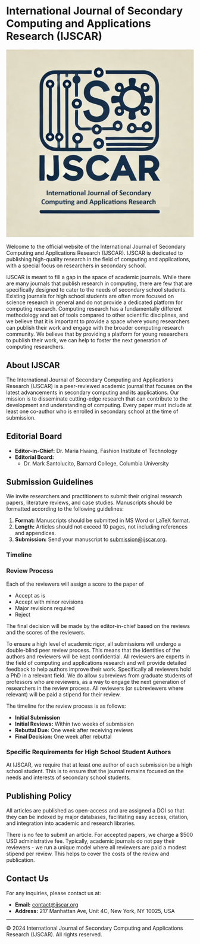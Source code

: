 # International Journal of Secondary Computing and Applications Research (IJSCAR)

![logo](./logo.png)

Welcome to the official website of the International Journal of Secondary Computing and Applications Research (IJSCAR). IJSCAR is dedicated to publishing high-quality research in the field of computing and applications, with a special focus on researchers in secondary school.

IJSCAR is meant to fill a gap in the space of academic journals. While there are many journals that publish research in computing, there are few that are specifically designed to cater to the needs of secondary school students. 
Existing journals for high school students are often more focused on science research in general and do not provide a dedicated platform for computing research.
Computing research has a fundamentally different methodology and set of tools compared to other scientific disciplines, and we believe that it is important to provide a space where young researchers can publish their work and engage with the broader computing research community.
We believe that by providing a platform for young researchers to publish their work, we can help to foster the next generation of computing researchers.

## About IJSCAR

The International Journal of Secondary Computing and Applications Research (IJSCAR) is a peer-reviewed academic journal that focuses on the latest advancements in secondary computing and its applications. Our mission is to disseminate cutting-edge research that can contribute to the development and understanding of computing. Every paper must include at least one co-author who is enrolled in secondary school at the time of submission.

## Editorial Board

- **Editor-in-Chief:** Dr. Maria Hwang, Fashion Institute of Technology
- **Editorial Board:**
  - Dr. Mark Santolucito, Barnard College, Columbia University

## Submission Guidelines

We invite researchers and practitioners to submit their original research papers, literature reviews, and case studies. Manuscripts should be formatted according to the following guidelines:

1. **Format:** Manuscripts should be submitted in MS Word or LaTeX format.
2. **Length:** Articles should not exceed 10 pages, not including references and appendices.
3. **Submission:** Send your manuscript to [submission@ijscar.org](mailto:submission@ijscar.org).

### Timeline


### Review Process

Each of the reviewers will assign a score to the paper of 

- Accept as is
- Accept with minor revisions
- Major revisions required
- Reject

The final decision will be made by the editor-in-chief based on the reviews and the scores of the reviewers.

To ensure a high level of academic rigor, all submissions will undergo a double-blind peer review process. This means that the identities of the authors and reviewers will be kept confidential.
All reviewers are experts in the field of computing and applications research and will provide detailed feedback to help authors improve their work.
Specifically all reviewers hold a PhD in a relevant field. 
We do allow subreviews from graduate students of professors who are reviewers, as a way to engage the next generation of researchers in the review process.
All reviewers (or subreviewers where relevant) will be paid a stipend for their review.

The timeline for the review process is as follows:

- **Initial Submission** 
- **Initial Reviews:** Within two weeks of submission 
- **Rebuttal Due:** One week after receiving reviews
- **Final Decision:** One week after rebuttal

### Specific Requirements for High School Student Authors

At IJSCAR, we require that at least one author of each submission be a high school student. 
This is to ensure that the journal remains focused on the needs and interests of secondary school students.

## Publishing Policy

All articles are published as open-access and are assigned a DOI so that they can be indexed by major databases, facilitating easy access, citation, and integration into academic and research libraries.

There is no fee to submit an article.
For accepted papers, we charge a $500 USD administrative fee. 
Typically, academic journals do not pay their reviewers - we run a unique model where all reviewers are paid a modest stipend per review.
This helps to cover the costs of the review and publication.

## Contact Us

For any inquiries, please contact us at:

- **Email:** [contact@ijscar.org](mailto:contact@ijscar.org)
- **Address:** 217 Manhattan Ave, Unit 4C, New York, NY 10025, USA

<!--- Follow us on [Twitter](https://twitter.com/ijscar) and [LinkedIn](https://www.linkedin.com/company/ijscar). --->

---

© 2024 International Journal of Secondary Computing and Applications Research (IJSCAR). All rights reserved.
